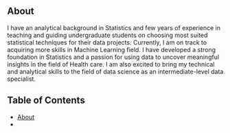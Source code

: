 
## About
I have an analytical background in Statistics and few years of experience in teaching and guiding undergraduate students on choosing most suited statistical techniques for their data projects. Currently, I am on track to acquiring more skills in Machine Learning field. I have developed a strong foundation in Statistics and a passion for using data to uncover meaningful insights in the field of Health care. I am also excited to bring my technical and analytical skills to the field of data science as an intermediate-level data specialist.


## Table of Contents
- [About](https://github.com/RoniF-pixel/Data-Analytics-Portfolio#about)
- 
